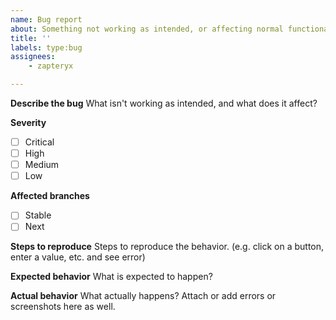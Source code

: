 ```yaml
---
name: Bug report
about: Something not working as intended, or affecting normal functionality.
title: ''
labels: type:bug
assignees:
    - zapteryx

---
```


**Describe the bug**
What isn't working as intended, and what does it affect?

**Severity**
- [ ] Critical
- [ ] High
- [ ] Medium
- [ ] Low

**Affected branches**
- [ ] Stable
- [ ] Next

**Steps to reproduce**
Steps to reproduce the behavior. (e.g. click on a button, enter a value, etc. and see error)

**Expected behavior**
What is expected to happen?

**Actual behavior**
What actually happens? Attach or add errors or screenshots here as well.
